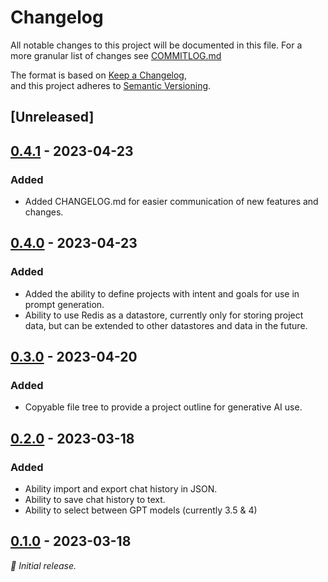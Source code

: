 # Changelog

All notable changes to this project will be documented in this file. For a more granular list of changes
see [COMMITLOG.md](COMMITLOG.md)

The format is based on [Keep a Changelog](https://keepachangelog.com/en/1.1.0/),\
and this project adheres to [Semantic Versioning](https://semver.org/spec/v2.0.0.html).

## [Unreleased]

## [0.4.1] - 2023-04-23

### Added

- Added CHANGELOG.md for easier communication of new features and changes.

## [0.4.0] - 2023-04-23

### Added

- Added the ability to define projects with intent and goals for use in prompt generation.
- Ability to use Redis as a datastore, currently only for storing project data, but can be extended to other datastores
  and data in the future.

## [0.3.0] - 2023-04-20

### Added

- Copyable file tree to provide a project outline for generative AI use.

## [0.2.0] - 2023-03-18

### Added

- Ability import and export chat history in JSON.
- Ability to save chat history to text.
- Ability to select between GPT models (currently 3.5 & 4)

## [0.1.0] - 2023-03-18

_:seedling: Initial release._

[0.4.2]: https://github.com/DaedalusHub/daedalus-homeport/releases/tag/v0.4.2

[0.4.1]: https://github.com/DaedalusHub/daedalus-homeport/releases/tag/v0.4.1

[0.4.0]: https://github.com/DaedalusHub/daedalus-homeport/releases/tag/v0.4.0

[0.3.0]: https://github.com/DaedalusHub/daedalus-homeport/releases/tag/v0.3.0

[0.2.0]: https://github.com/DaedalusHub/daedalus-homeport/releases/tag/v0.2.0

[0.1.0]: https://github.com/DaedalusHub/daedalus-homeport/releases/tag/v0.1.0
